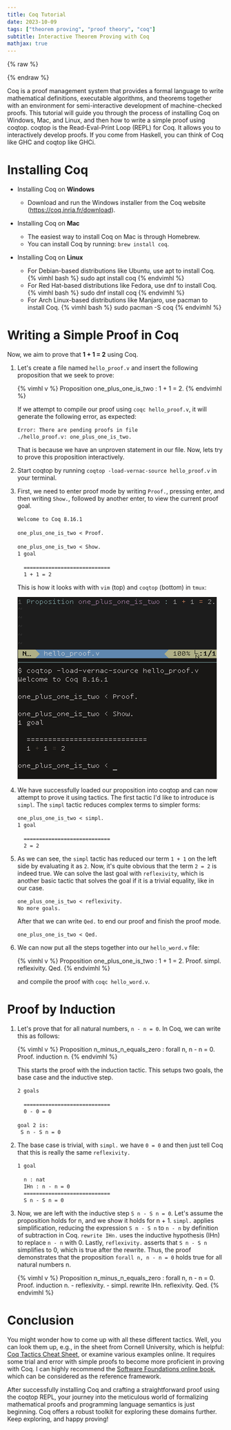 ```yaml
---
title: Coq Tutorial
date: 2023-10-09
tags: ["theorem proving", "proof theory", "coq"]
subtitle: Interactive Theorem Proving with Coq
mathjax: true
---
```

{% raw %}
<script>
  MathJax = {
    loader: {
      load: ['[custom]/xypic.js'],
      paths: {custom: 'https://beuke.org/js'}
    },
    tex: {
      packages: {'[+]': ['xypic']}
    }
  };
</script>

<script id="MathJax-script" async src="https://cdn.jsdelivr.net/npm/mathjax@3.1.4/es5/tex-chtml-full.js"></script>
<script>
window.addEventListener('load', function() {
   document.querySelectorAll("mjx-xypic-object").forEach( (x) => (x.style.color = "var(--darkreader-text--text"));
   document.querySelectorAll("mjx-math > mjx-xypic > svg > g").forEach(x => x.setAttribute("stroke", "var(--darkreader-text--text"))
})
</script>

{% endraw %}

Coq is a proof management system that provides a formal language to write mathematical definitions, executable algorithms, and theorems together with an environment for semi-interactive development of machine-checked proofs. This tutorial will guide you through the process of installing Coq on Windows, Mac, and Linux, and then how to write a simple proof using coqtop. coqtop is the Read-Eval-Print Loop (REPL) for Coq. It allows you to interactively develop proofs. If you come from Haskell, you can think of Coq like GHC and coqtop like GHCi.

# Installing Coq

* Installing Coq on **Windows**

   - Download and run the Windows installer from the Coq website (https://coq.inria.fr/download).

* Installing Coq on **Mac**

   - The easiest way to install Coq on Mac is through Homebrew.
   - You can install Coq by running: `brew install coq`.

* Installing Coq on **Linux**

   - For Debian-based distributions like Ubuntu, use apt to install Coq.
     {% vimhl bash %}
     sudo apt install coq
     {% endvimhl %}
   - For Red Hat-based distributions like Fedora, use dnf to install Coq.
     {% vimhl bash %}
     sudo dnf install coq
     {% endvimhl %}
   - For Arch Linux-based distributions like Manjaro, use pacman to install Coq.
     {% vimhl bash %}
     sudo pacman -S coq
     {% endvimhl %}

# Writing a Simple Proof in Coq

<!-- If you wish to paste or write a proof without utilizing an interactive REPL, you can insert your code into a file, such as `hello_world.v`, and execute it using the command `coqc hello_world.v`. If your proofs are accurate, this command will exit with 0; otherwise, it will provide an error explaining why the proof is not yet complete. -->

Now, we aim to prove that **1 + 1 = 2** using Coq.

1. Let's create a file named `hello_proof.v` and insert the following proposition that we seek to prove:

   {% vimhl v %}
   Proposition one_plus_one_is_two : 1 + 1 = 2.
   {% endvimhl %}

   If we attempt to compile our proof using `coqc hello_proof.v`, it will generate the following error, as expected:

   ```
   Error: There are pending proofs in file
   ./hello_proof.v: one_plus_one_is_two.
   ```

   That is because we have an unproven statement in our file. Now, lets try to prove this proposition interactively.

2. Start coqtop by running `coqtop -load-vernac-source hello_proof.v` in your terminal.

3. First, we need to enter proof mode by writing `Proof.`, pressing enter, and then writing `Show.`, followed by another enter, to view the current proof goal.

   ```
   Welcome to Coq 8.16.1

   one_plus_one_is_two < Proof.

   one_plus_one_is_two < Show.
   1 goal

     ============================
     1 + 1 = 2
   ```
   This is how it looks with with `vim` (top) and `coqtop` (bottom) in `tmux`:

   ![](/images/vim-coq-top-down.png)

4. We have successfully loaded our proposition into coqtop and can now attempt to prove it using tactics. The first tactic I'd like to introduce is `simpl`. The `simpl` tactic reduces complex terms to simpler forms:

   ```
   one_plus_one_is_two < simpl.
   1 goal

     ============================
     2 = 2
   ```

5. As we can see, the `simpl` tactic has reduced our term `1 + 1` on the left side by evaluating it as `2`. Now, it's quite obvious that the term `2 = 2` is indeed true. We can solve the last goal with `reflexivity`, which is another basic tactic that solves the goal if it is a trivial equality, like in our case.

   ```
   one_plus_one_is_two < reflexivity.
   No more goals.
   ```

   After that we can write `Qed.` to end our proof and finish the proof mode.
   ```
   one_plus_one_is_two < Qed.
   ```

6. We can now put all the steps together into our `hello_word.v` file:

   {% vimhl v %}
   Proposition one_plus_one_is_two : 1 + 1 = 2.
   Proof.
     simpl.
     reflexivity.
   Qed.
   {% endvimhl %}

   and compile the proof with `coqc hello_word.v`.


# Proof by Induction

1. Let's prove that for all natural numbers, `n - n = 0`. In Coq, we can write this as follows:

     {% vimhl v %}
     Proposition n_minus_n_equals_zero : forall n, n - n = 0.
     Proof.
       induction n.
     {% endvimhl %}

     This starts the proof with the induction tactic. This setups two goals, the base case and the inductive step.

    ```
    2 goals

      ============================
      0 - 0 = 0

    goal 2 is:
     S n - S n = 0
    ```

2. The base case is trivial, with `simpl.` we have `0 = 0` and then just tell Coq that this is really the same `reflexivity.`

    ```
    1 goal

      n : nat
      IHn : n - n = 0
      ============================
      S n - S n = 0
    ```

3. Now, we are left with the inductive step `S n - S n = 0`. Let's assume the proposition holds for n, and we show it holds for n + 1. `simpl.` applies simplification, reducing the expression `S n - S n` to `n - n` by definition of subtraction in Coq. `rewrite IHn.` uses the inductive hypothesis (IHn) to replace `n - n` with 0. Lastly, `reflexivity.` asserts that `S n - S n` simplifies to 0, which is true after the rewrite. Thus, the proof demonstrates that the proposition `forall n, n - n = 0` holds true for all natural numbers n.

     {% vimhl v %}
     Proposition n_minus_n_equals_zero : forall n, n - n = 0.
     Proof.
       induction n.
       - reflexivity.
       - simpl.
         rewrite IHn.
         reflexivity.
     Qed.
     {% endvimhl %}


# Conclusion


You might wonder how to come up with all these different tactics. Well, you can look them up, e.g., in the sheet from Cornell University, which is helpful: [Coq Tactics Cheat Sheet](https://www.cs.cornell.edu/courses/cs3110/2018sp/a5/coq-tactics-cheatsheet.html), or examine various examples online. It requires some trial and error with simple proofs to become more proficient in proving with Coq. I can highly recommend the [Software Foundations online book](https://softwarefoundations.cis.upenn.edu/lf-current/toc.html), which can be considered as the reference framework.

After successfully installing Coq and crafting a straightforward proof using the coqtop REPL, your journey into the meticulous world of formalizing mathematical proofs and programming language semantics is just beginning. Coq offers a robust toolkit for exploring these domains further. Keep exploring, and happy proving!
